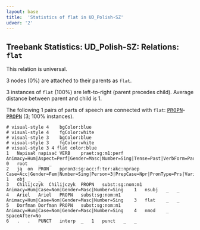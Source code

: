 ```yaml
---
layout: base
title:  'Statistics of flat in UD_Polish-SZ'
udver: '2'
---
```


## Treebank Statistics: UD_Polish-SZ: Relations: `flat`

This relation is universal.

3 nodes (0%) are attached to their parents as `flat`.

3 instances of `flat` (100%) are left-to-right (parent precedes child).
Average distance between parent and child is 1.

The following 1 pairs of parts of speech are connected with `flat`: <tt><a href="pl_sz-pos-PROPN.html">PROPN</a></tt>-<tt><a href="pl_sz-pos-PROPN.html">PROPN</a></tt> (3; 100% instances).


~~~ conllu
# visual-style 4	bgColor:blue
# visual-style 4	fgColor:white
# visual-style 3	bgColor:blue
# visual-style 3	fgColor:white
# visual-style 3 4 flat	color:blue
1	Napisał	napisać	VERB	praet:sg:m1:perf	Animacy=Hum|Aspect=Perf|Gender=Masc|Number=Sing|Tense=Past|VerbForm=Part|Voice=Act	0	root	_	_
2	ją	on	PRON	ppron3:sg:acc:f:ter:akc:npraep	Case=Acc|Gender=Fem|Number=Sing|Person=3|PrepCase=Npr|PronType=Prs|Variant=Long	1	obj	_	_
3	Chilijczyk	Chilijczyk	PROPN	subst:sg:nom:m1	Animacy=Hum|Case=Nom|Gender=Masc|Number=Sing	1	nsubj	_	_
4	Ariel	Ariel	PROPN	subst:sg:nom:m1	Animacy=Hum|Case=Nom|Gender=Masc|Number=Sing	3	flat	_	_
5	Dorfman	Dorfman	PROPN	subst:sg:nom:m1	Animacy=Hum|Case=Nom|Gender=Masc|Number=Sing	4	nmod	_	SpaceAfter=No
6	.	.	PUNCT	interp	_	1	punct	_	_

~~~


